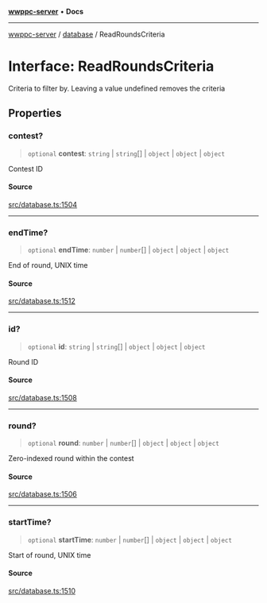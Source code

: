 [**wwppc-server**](../../README.md) • **Docs**

***

[wwppc-server](../../modules.md) / [database](../README.md) / ReadRoundsCriteria

# Interface: ReadRoundsCriteria

Criteria to filter by. Leaving a value undefined removes the criteria

## Properties

### contest?

> `optional` **contest**: `string` \| `string`[] \| `object` \| `object` \| `object`

Contest ID

#### Source

[src/database.ts:1504](https://github.com/WWPPC/WWPPC-server/blob/db20055e35fd52dcfa5e227481f94ec317e29b6f/src/database.ts#L1504)

***

### endTime?

> `optional` **endTime**: `number` \| `number`[] \| `object` \| `object` \| `object`

End of round, UNIX time

#### Source

[src/database.ts:1512](https://github.com/WWPPC/WWPPC-server/blob/db20055e35fd52dcfa5e227481f94ec317e29b6f/src/database.ts#L1512)

***

### id?

> `optional` **id**: `string` \| `string`[] \| `object` \| `object` \| `object`

Round ID

#### Source

[src/database.ts:1508](https://github.com/WWPPC/WWPPC-server/blob/db20055e35fd52dcfa5e227481f94ec317e29b6f/src/database.ts#L1508)

***

### round?

> `optional` **round**: `number` \| `number`[] \| `object` \| `object` \| `object`

Zero-indexed round within the contest

#### Source

[src/database.ts:1506](https://github.com/WWPPC/WWPPC-server/blob/db20055e35fd52dcfa5e227481f94ec317e29b6f/src/database.ts#L1506)

***

### startTime?

> `optional` **startTime**: `number` \| `number`[] \| `object` \| `object` \| `object`

Start of round, UNIX time

#### Source

[src/database.ts:1510](https://github.com/WWPPC/WWPPC-server/blob/db20055e35fd52dcfa5e227481f94ec317e29b6f/src/database.ts#L1510)

